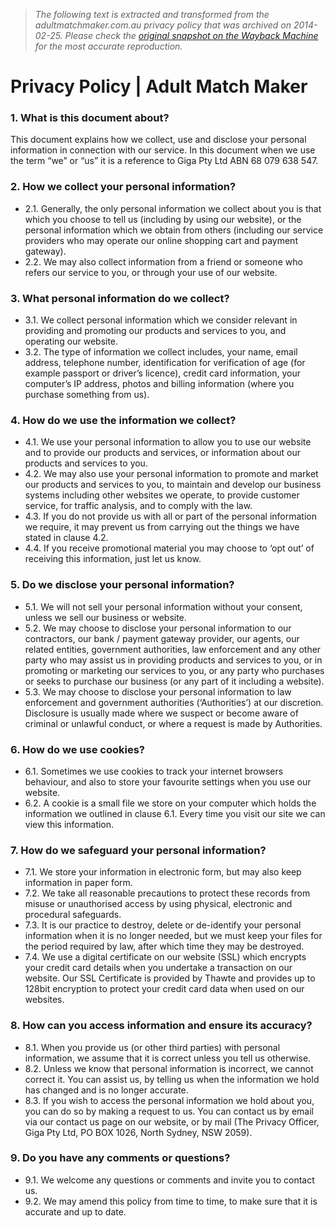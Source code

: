 > *The following text is extracted and transformed from the adultmatchmaker.com.au privacy policy that was archived on 2014-02-25. Please check the [original snapshot on the Wayback Machine](https://web.archive.org/web/20140225200342id_/http%3A//www.adultmatchmaker.com.au/Help/Privacy) for the most accurate reproduction.*

# Privacy Policy | Adult Match Maker

### 1\. What is this document about?

This document explains how we collect, use and disclose your personal information in connection with our service. In this document when we use the term “we” or “us” it is a reference to Giga Pty Ltd ABN 68 079 638 547.

### 2\. How we collect your personal information?

  * 2.1. Generally, the only personal information we collect about you is that which you choose to tell us (including by using our website), or the personal information which we obtain from others (including our service providers who may operate our online shopping cart and payment gateway).
  * 2.2. We may also collect information from a friend or someone who refers our service to you, or through your use of our website. 



### 3\. What personal information do we collect?

  * 3.1. We collect personal information which we consider relevant in providing and promoting our products and services to you, and operating our website.
  * 3.2. The type of information we collect includes, your name, email address, telephone number, identification for verification of age (for example passport or driver’s licence), credit card information, your computer’s IP address, photos and billing information (where you purchase something from us).



### 4\. How do we use the information we collect?

  * 4.1. We use your personal information to allow you to use our website and to provide our products and services, or information about our products and services to you.
  * 4.2. We may also use your personal information to promote and market our products and services to you, to maintain and develop our business systems including other websites we operate, to provide customer service, for traffic analysis, and to comply with the law.
  * 4.3. If you do not provide us with all or part of the personal information we require, it may prevent us from carrying out the things we have stated in clause 4.2.
  * 4.4. If you receive promotional material you may choose to ‘opt out’ of receiving this information, just let us know.



### 5\. Do we disclose your personal information?

  * 5.1. We will not sell your personal information without your consent, unless we sell our business or website.
  * 5.2. We may choose to disclose your personal information to our contractors, our bank / payment gateway provider, our agents, our related entities, government authorities, law enforcement and any other party who may assist us in providing products and services to you, or in promoting or marketing our services to you, or any party who purchases or seeks to purchase our business (or any part of it including a website).
  * 5.3. We may choose to disclose your personal information to law enforcement and government authorities (‘Authorities’) at our discretion. Disclosure is usually made where we suspect or become aware of criminal or unlawful conduct, or where a request is made by Authorities.



### 6\. How do we use cookies?

  * 6.1. Sometimes we use cookies to track your internet browsers behaviour, and also to store your favourite settings when you use our website.
  * 6.2. A cookie is a small file we store on your computer which holds the information we outlined in clause 6.1. Every time you visit our site we can view this information.



### 7\. How do we safeguard your personal information?

  * 7.1. We store your information in electronic form, but may also keep information in paper form.
  * 7.2. We take all reasonable precautions to protect these records from misuse or unauthorised access by using physical, electronic and procedural safeguards.
  * 7.3. It is our practice to destroy, delete or de-identify your personal information when it is no longer needed, but we must keep your files for the period required by law, after which time they may be destroyed.
  * 7.4. We use a digital certificate on our website (SSL) which encrypts your credit card details when you undertake a transaction on our website. Our SSL Certificate is provided by Thawte and provides up to 128bit encryption to protect your credit card data when used on our websites.



### 8\. How can you access information and ensure its accuracy?

  * 8.1. When you provide us (or other third parties) with personal information, we assume that it is correct unless you tell us otherwise.
  * 8.2. Unless we know that personal information is incorrect, we cannot correct it. You can assist us, by telling us when the information we hold has changed and is no longer accurate.
  * 8.3. If you wish to access the personal information we hold about you, you can do so by making a request to us. You can contact us by email via our contact us page on our website, or by mail (The Privacy Officer, Giga Pty Ltd, PO BOX 1026, North Sydney, NSW 2059).



### 9\. Do you have any comments or questions?

  * 9.1. We welcome any questions or comments and invite you to contact us.
  * 9.2. We may amend this policy from time to time, to make sure that it is accurate and up to date.


